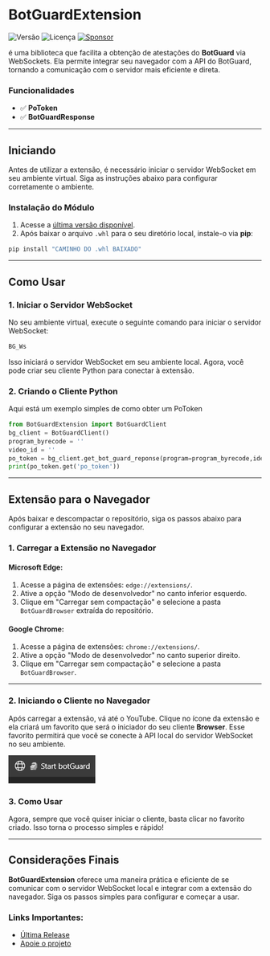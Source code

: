 # BotGuardExtension

![Versão](https://img.shields.io/badge/version-1.0.0.2-orange)
![Licença](https://img.shields.io/badge/license-MIT-orange)
[![Sponsor](https://img.shields.io/badge/💲Donate-yellow)](https://paulocesar-dev404.github.io/me-apoiando-online/)




é uma biblioteca que facilita a obtenção de atestações do **BotGuard** via WebSockets. Ela permite integrar seu navegador com a API do BotGuard, tornando a comunicação com o servidor mais eficiente e direta.

### Funcionalidades

- ✅ **PoToken**  
- ✅ **BotGuardResponse**  

---

## Iniciando

Antes de utilizar a extensão, é necessário iniciar o servidor WebSocket em seu ambiente virtual. Siga as instruções abaixo para configurar corretamente o ambiente.

### Instalação do Módulo

1. Acesse a [última versão disponível](https://github.com/PauloCesar-dev404/BotGuardExtension/releases/tag/latest).
2. Após baixar o arquivo `.whl` para o seu diretório local, instale-o via **pip**:

```bash
pip install "CAMINHO DO .whl BAIXADO"
```

---

## Como Usar

### 1. Iniciar o Servidor WebSocket

No seu ambiente virtual, execute o seguinte comando para iniciar o servidor WebSocket:

```bash
BG_Ws
```

Isso iniciará o servidor WebSocket em seu ambiente local. Agora, você pode criar seu cliente Python para conectar à extensão.

### 2. Criando o Cliente Python

Aqui está um exemplo simples de como obter um PoToken 


```python
from BotGuardExtension import BotGuardClient
bg_client = BotGuardClient()
program_byrecode = ''
video_id = ''
po_token = bg_client.get_bot_guard_reponse(program=program_byrecode,identifier=video_id)
print(po_token.get('po_token'))
```

---

## Extensão para o Navegador

Após baixar e descompactar o repositório, siga os passos abaixo para configurar a extensão no seu navegador.

### 1. Carregar a Extensão no Navegador

#### Microsoft Edge:

1. Acesse a página de extensões: `edge://extensions/`.
2. Ative a opção "Modo de desenvolvedor" no canto inferior esquerdo.
3. Clique em "Carregar sem compactação" e selecione a pasta `BotGuardBrowser` extraída do repositório.

#### Google Chrome:

1. Acesse a página de extensões: `chrome://extensions/`.
2. Ative a opção "Modo de desenvolvedor" no canto superior direito.
3. Clique em "Carregar sem compactação" e selecione a pasta `BotGuardBrowser`.

---

### 2. Iniciando o Cliente no Navegador

Após carregar a extensão, vá até o YouTube. Clique no ícone da extensão e ela criará um favorito que será o iniciador do seu cliente **Browser**. Esse favorito permitirá que você se conecte à API local do servidor WebSocket no seu ambiente.

![Favorito criado](assests/icon_fixed.png)

### 3. Como Usar

Agora, sempre que você quiser iniciar o cliente, basta clicar no favorito criado. Isso torna o processo simples e rápido!

---

## Considerações Finais

**BotGuardExtension** oferece uma maneira prática e eficiente de se comunicar com o servidor WebSocket local e integrar com a extensão do navegador. Siga os passos simples para configurar e começar a usar.


### Links Importantes:
- [Última Release](https://github.com/PauloCesar-dev404/BotGuardExtension/releases/tag/latest)
- [Apoie o projeto](https://paulocesar-dev404.github.io/me-apoiando-online/)
